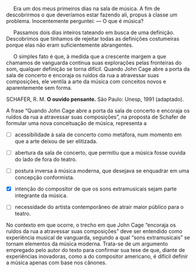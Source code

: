

     Era um dos meus primeiros dias na sala de música. A fim de descobrirmos o que deveríamos estar fazendo ali, propus à classe um problema. Inocentemente perguntei: — O que é música?

     Passamos dois dias inteiros tateando em busca de uma definição. Descobrimos que tínhamos de rejeitar todas as definições costumeiras porque elas não eram suficientemente abrangentes.

     O simples fato é que, à medida que a crescente margem a que chamamos de vanguarda continua suas explorações pelas fronteiras do som, qualquer definição se torna difícil. Quando John Cage abre a porta da sala de concerto e encoraja os ruídos da rua a atravessar suas composições, ele ventila a arte da música com conceitos novos e aparentemente sem forma.

SCHAFER, R. M. **O ouvido pensante.** São Paulo: Unesp, 1991 (adaptado).

A frase “Quando John Cage abre a porta da sala de concerto e encoraja os ruídos da rua a atravessar suas composições”, na proposta de Schafer de formular uma nova conceituação de música, representa a



- [ ] acessibilidade à sala de concerto como metáfora, num momento em que a arte deixou de ser elitizada.
- [ ] abertura da sala de concerto, que permitiu que a música fosse ouvida do lado de fora do teatro.
- [ ] postura inversa à música moderna, que desejava se enquadrar em uma concepção conformista.
- [x] intenção do compositor de que os sons extramusicais sejam parte integrante da música.
- [ ] necessidade do artista contemporâneo de atrair maior público para o teatro.


No contexto em que ocorre, o trecho em que John Cage “encoraja os ruídos da rua a atravessar suas composições” deve ser entendido como experiência musical de vanguarda, segundo a qual “sons extramusicais” se tornam elementos da música moderna. Trata-se de um argumento empregado pelo autor do texto para confirmar sua tese de que, diante de experiências inovadoras, como a do compositor americano, é difícil definir a música apenas com base nos cânones.
